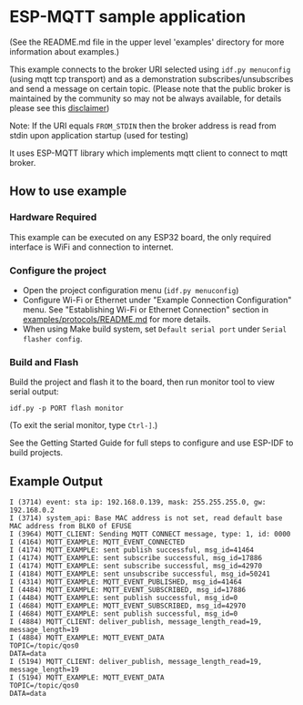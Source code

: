 # ESP-MQTT sample application
(See the README.md file in the upper level 'examples' directory for
more information about examples.) 

This example connects to the broker URI selected using `idf.py
menuconfig` (using mqtt tcp transport) and as a demonstration
subscribes/unsubscribes and send a message on certain topic. (Please
note that the public broker is maintained by the community so may not
be always available, for details please see this
[disclaimer](https://iot.eclipse.org/getting-started/#sandboxes)) 

Note: If the URI equals `FROM_STDIN` then the broker address is read
from stdin upon application startup (used for testing) 

It uses ESP-MQTT library which implements mqtt client to connect to
mqtt broker. 

## How to use example

### Hardware Required

This example can be executed on any ESP32 board, the only required
interface is WiFi and connection to internet. 

### Configure the project

* Open the project configuration menu (`idf.py menuconfig`) 
* Configure Wi-Fi or Ethernet under "Example Connection Configuration"
  menu. See "Establishing Wi-Fi or Ethernet Connection" section in
  [examples/protocols/README.md](../../README.md) for more details. 
* When using Make build system, set `Default serial port` under
  `Serial flasher config`. 

### Build and Flash

Build the project and flash it to the board, then run monitor tool to
view serial output: 

```
idf.py -p PORT flash monitor
```

(To exit the serial monitor, type ``Ctrl-]``.)

See the Getting Started Guide for full steps to configure and use
ESP-IDF to build projects. 

## Example Output

```
I (3714) event: sta ip: 192.168.0.139, mask: 255.255.255.0, gw: 192.168.0.2
I (3714) system_api: Base MAC address is not set, read default base MAC address from BLK0 of EFUSE
I (3964) MQTT_CLIENT: Sending MQTT CONNECT message, type: 1, id: 0000
I (4164) MQTT_EXAMPLE: MQTT_EVENT_CONNECTED
I (4174) MQTT_EXAMPLE: sent publish successful, msg_id=41464
I (4174) MQTT_EXAMPLE: sent subscribe successful, msg_id=17886
I (4174) MQTT_EXAMPLE: sent subscribe successful, msg_id=42970
I (4184) MQTT_EXAMPLE: sent unsubscribe successful, msg_id=50241
I (4314) MQTT_EXAMPLE: MQTT_EVENT_PUBLISHED, msg_id=41464
I (4484) MQTT_EXAMPLE: MQTT_EVENT_SUBSCRIBED, msg_id=17886
I (4484) MQTT_EXAMPLE: sent publish successful, msg_id=0
I (4684) MQTT_EXAMPLE: MQTT_EVENT_SUBSCRIBED, msg_id=42970
I (4684) MQTT_EXAMPLE: sent publish successful, msg_id=0
I (4884) MQTT_CLIENT: deliver_publish, message_length_read=19, message_length=19
I (4884) MQTT_EXAMPLE: MQTT_EVENT_DATA
TOPIC=/topic/qos0
DATA=data
I (5194) MQTT_CLIENT: deliver_publish, message_length_read=19, message_length=19
I (5194) MQTT_EXAMPLE: MQTT_EVENT_DATA
TOPIC=/topic/qos0
DATA=data
```
